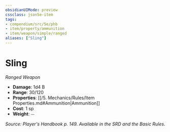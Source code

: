 ```yaml
---
obsidianUIMode: preview
cssclass: json5e-item
tags:
- compendium/src/5e/phb
- item/property/ammunition
- item/weapon/simple/ranged
aliases: ["Sling"]
---
```

# Sling
*Ranged Weapon*  

- **Damage**: 1d4 B
- **Range**: 30/120
- **Properties**: [[/5. Mechanics/Rules/Item Properties.md#Ammunition|Ammunition]]
- **Cost**: 1 sp
- **Weight**: ⏤

*Source: Player's Handbook p. 149. Available in the SRD and the Basic Rules.*